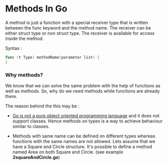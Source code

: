 # Methods In Go  

A method is just a function with a special receiver type that is written between the func keyword and the method name. The receiver can be either struct type or non struct type. The receiver is available for access inside the method.  

Syntax :  

```go
func (t Type) methodName(parameter list) {  
}
```  

### Why methods?  

We know that we can solve the same problem with the help of functions as well as methods. So, why do we need methods while functions are already there.  

The reason behind the this may be :  

  * [Go is not a pure object oriented programming language](https://golang.org/doc/faq#Is_Go_an_object-oriented_language) and it does not support classes. Hence methods on types is a way to achieve behaviour similar to classes.
  
  * Methods with same name can be defined on different types whereas functions with the same names are not allowed. Lets assume that we have a Square and Circle structure. It's possible to define a method named Area on both Square and Circle. (see example **2squareAndCircle.go**)  
